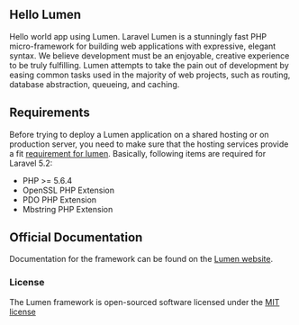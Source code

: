 ## Hello Lumen

Hello world app using Lumen. Laravel Lumen is a stunningly fast PHP micro-framework for building web applications with expressive, elegant syntax. We believe development must be an enjoyable, creative experience to be truly fulfilling. Lumen attempts to take the pain out of development by easing common tasks used in the majority of web projects, such as routing, database abstraction, queueing, and caching.

## Requirements

Before trying to deploy a Lumen application on a shared hosting or on production server, you need to make sure that the hosting services provide a fit [requirement for lumen](https://lumen.laravel.com/docs/5.3#installation). Basically, following items are required for Laravel 5.2:

* PHP >= 5.6.4
* OpenSSL PHP Extension
* PDO PHP Extension
* Mbstring PHP Extension


## Official Documentation

Documentation for the framework can be found on the [Lumen website](http://lumen.laravel.com/docs).

### License

The Lumen framework is open-sourced software licensed under the [MIT license](http://opensource.org/licenses/MIT)
